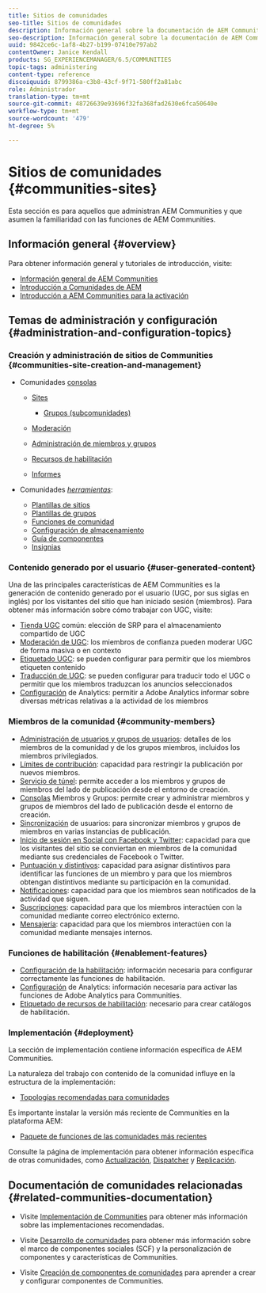 ```yaml
---
title: Sitios de comunidades
seo-title: Sitios de comunidades
description: Información general sobre la documentación de AEM Communities
seo-description: Información general sobre la documentación de AEM Communities
uuid: 9842ce6c-1af8-4b27-b199-07410e797ab2
contentOwner: Janice Kendall
products: SG_EXPERIENCEMANAGER/6.5/COMMUNITIES
topic-tags: administering
content-type: reference
discoiquuid: 8799386a-c3b8-43cf-9f71-580ff2a81abc
role: Administrador
translation-type: tm+mt
source-git-commit: 48726639e93696f32fa368fad2630e6fca50640e
workflow-type: tm+mt
source-wordcount: '479'
ht-degree: 5%

---
```



# Sitios de comunidades {#communities-sites}

Esta sección es para aquellos que administran AEM Communities y que asumen la familiaridad con las funciones de AEM Communities.

## Información general {#overview}

Para obtener información general y tutoriales de introducción, visite:

* [Información general de AEM Communities](overview.md)
* [Introducción a Comunidades de AEM](getting-started.md)
* [Introducción a AEM Communities para la activación](getting-started-enablement.md)

## Temas de administración y configuración {#administration-and-configuration-topics}

### Creación y administración de sitios de Communities {#communities-site-creation-and-management}

* Comunidades [consolas](consoles.md)

   * [Sites](sites-console.md)

      * [Grupos (subcomunidades)](groups.md)
   * [Moderación](moderation.md)
   * [Administración de miembros y grupos](members.md)
   * [Recursos de habilitación](resources.md)
   * [Informes](reports.md)


* Comunidades [*herramientas*](tools.md):

   * [Plantillas de sitios](sites.md)
   * [Plantillas de grupos](tools-groups.md)
   * [Funciones de comunidad](functions.md)
   * [Configuración de almacenamiento](srp-config.md)
   * [Guía de componentes](components-guide.md)
   * [Insignias](badges.md)


### Contenido generado por el usuario {#user-generated-content}

Una de las principales características de AEM Communities es la generación de contenido generado por el usuario (UGC, por sus siglas en inglés) por los visitantes del sitio que han iniciado sesión (miembros). Para obtener más información sobre cómo trabajar con UGC, visite:

* [Tienda UGC](working-with-srp.md) común: elección de SRP para el almacenamiento compartido de UGC
* [Moderación de UGC](moderate-ugc.md): los miembros de confianza pueden moderar UGC de forma masiva o en contexto
* [Etiquetado UGC](tag-ugc.md): se pueden configurar para permitir que los miembros etiqueten contenido
* [Traducción de UGC](translate-ugc.md): se pueden configurar para traducir todo el UGC o permitir que los miembros traduzcan los anuncios seleccionados
* [Configuración](analytics.md) de Analytics: permitir a Adobe Analytics informar sobre diversas métricas relativas a la actividad de los miembros

### Miembros de la comunidad {#community-members}

* [Administración de usuarios y grupos de usuarios](users.md): detalles de los miembros de la comunidad y de los grupos miembros, incluidos los miembros privilegiados.
* [Límites de contribución](limits.md): capacidad para restringir la publicación por nuevos miembros.
* [Servicio de túnel](deploy-communities.md#tunnel-service-on-author): permite acceder a los miembros y grupos de miembros del lado de publicación desde el entorno de creación.
* [Consolas](members.md) Miembros y Grupos: permite crear y administrar miembros y grupos de miembros del lado de publicación desde el entorno de creación.
* [Sincronización](sync.md) de usuarios: para sincronizar miembros y grupos de miembros en varias instancias de publicación.
* [Inicio de sesión en Social con Facebook y Twitter](social-login.md): capacidad para que los visitantes del sitio se conviertan en miembros de la comunidad mediante sus credenciales de Facebook o Twitter.
* [Puntuación y distintivos](implementing-scoring.md): capacidad para asignar distintivos para identificar las funciones de un miembro y para que los miembros obtengan distintivos mediante su participación en la comunidad.
* [Notificaciones](notifications.md): capacidad para que los miembros sean notificados de la actividad que siguen.
* [Suscripciones](subscriptions.md): capacidad para que los miembros interactúen con la comunidad mediante correo electrónico externo.
* [Mensajería](messaging.md): capacidad para que los miembros interactúen con la comunidad mediante mensajes internos.

### Funciones de habilitación {#enablement-features}

* [Configuración de la habilitación](enablement.md): información necesaria para configurar correctamente las funciones de habilitación.
* [Configuración](analytics.md) de Analytics: información necesaria para activar las funciones de Adobe Analytics para Communities.
* [Etiquetado de recursos de habilitación](tag-resources.md): necesario para crear catálogos de habilitación.

### Implementación {#deployment}

La sección de implementación contiene información específica de AEM Communities.

La naturaleza del trabajo con contenido de la comunidad influye en la estructura de la implementación:

* [Topologías recomendadas para comunidades](topologies.md)

Es importante instalar la versión más reciente de Communities en la plataforma AEM:

* [Paquete de funciones de las comunidades más recientes](deploy-communities.md#latestfeaturepack)

Consulte la página de implementación para obtener información específica de otras comunidades, como [Actualización](upgrade.md), [Dispatcher](dispatcher.md) y [Replicación](deploy-communities.md#replication-agents-on-author).

## Documentación de comunidades relacionadas {#related-communities-documentation}

* Visite [Implementación de Communities](deploy-communities.md) para obtener más información sobre las implementaciones recomendadas.

* Visite [Desarrollo de comunidades](communities.md) para obtener más información sobre el marco de componentes sociales (SCF) y la personalización de componentes y características de Communities.

* Visite [Creación de componentes de comunidades](author-communities.md) para aprender a crear y configurar componentes de Communities.
